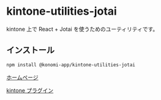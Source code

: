 # kintone-utilities-jotai

kintone 上で React + Jotai を使うためのユーティリティです。

## インストール

```bash
npm install @konomi-app/kintone-utilities-jotai
```

[ホームページ](https://konomi.app)

[kintone プラグイン](https://ribbit.konomi.app/kintone-plugin/)
